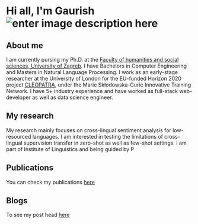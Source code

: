 # Hi all, I'm Gaurish ![enter image description here](https://twemoji.maxcdn.com/2/72x72/1f44b.png)
## About me
I am currently pursing my Ph.D. at the [Faculty of humanities and social sciences, University of Zagreb](https://web2020.ffzg.unizg.hr/). I have Bachelors in Computer Engineering and Masters in Natural Language Processing. I work as an early-stage researcher at the University of London for the EU-funded Horizon 2020 project [CLEOPATRA](http://cleopatra-project.eu/), under the Marie Skłodowska-Curie Innovative Training Network. I have 5+ industry experience and have worked as full-stack web-developer as well as data science engineer. 

## My research
My research mainly focuses on cross-lingual sentiment analysis for low-resourced languages. I am interested in testing the limitations of cross-lingual supervision transfer in zero-shot as well as few-shot settings. I am part of Institute of Linguistics and being guided by P

## Publications
You can check my publications [here](https://scholar.google.com/citations?user=Bigz0X8AAAAJ&hl=en&oi=sra&gmla=AJsN-F5BPGyGI2S-4PaPRMzXDsxJs9R1y3cbKuNqmozMUbwS-JLSkTLxbsv1OvewUuetSXeaheuHR4Ky8FvByjFIszZwbijH8P5NzchpIs149YO6BnWAtzs&sciund=4138080180271924362)

## Blogs
To see my post head [here](https://medium.com/@gaurishthakkar)

<!--stackedit_data:
eyJoaXN0b3J5IjpbLTgxNjEwMzQ5MSwxOTkxMDQzNzgzLC0xOD
I1MjAxNzddfQ==
-->